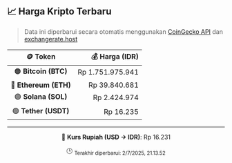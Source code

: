 

<!-- HARGA_KRIPTO -->
## 📈 Harga Kripto Terbaru

> Data ini diperbarui secara otomatis menggunakan [CoinGecko API](https://www.coingecko.com/) dan [exchangerate.host](https://exchangerate.host/)

<div align="center">

| 🪙 Token | 💰 Harga (IDR) |
|:------:|---------------:|
| 🟠 **Bitcoin (BTC)**   | Rp 1.751.975.941 |
| 🔵 **Ethereum (ETH)**  | Rp 39.840.681 |
| 🟣 **Solana (SOL)**    | Rp 2.424.974 |
| 🟢 **Tether (USDT)**   | Rp 16.235 |

---

💱 **Kurs Rupiah (USD → IDR)**: Rp 16.231

🕒 <sub>Terakhir diperbarui: 2/7/2025, 21.13.52</sub>

</div>
<!-- /HARGA_KRIPTO -->